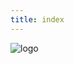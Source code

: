 ```yaml
---
title: index
---
```


![logo](https://raw.githubusercontent.com/open-organization/open-organization.github.io/master/img/open_org_logo_black.png)
